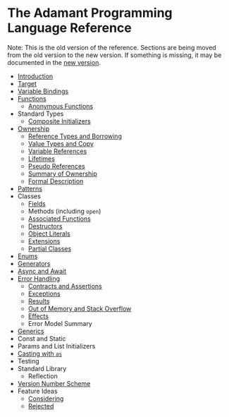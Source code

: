 # The Adamant Programming Language Reference

Note: This is the old version of the reference. Sections are being moved from the old version to the new version. If something is missing, it may be documented in the [new version](../src/book.md).

* [Introduction](introduction.md)
* [Target](target.md)
* [Variable Bindings](variable-bindings.md)
* [Functions](functions.md)
  * [Anonymous Functions](anonymous-functions.md)
* Standard Types
  * [Composite Initializers](composite-initializers.md)
* [Ownership](ownership.md)
  * [Reference Types and Borrowing](reference-types.md)
  * [Value Types and Copy](value-types.md)
  * [Variable References](variable-references.md)
  * [Lifetimes](lifetimes.md)
  * [Pseudo References](pseudo-references.md)
  * [Summary of Ownership](ownership-summary.md)
  * [Formal Description](borrow-checker.md)
* [Patterns](patterns.md)
* Classes
  * [Fields](fields.md)
  * Methods (including `open`)
  * [Associated Functions](associated-functions.md)
  * [Destructors](destructors.md)
  * [Object Literals](object-literals.md)
  * [Extensions](extensions.md)
  * [Partial Classes](partial-classes.md)
* [Enums](enums.md)
* [Generators](generators.md)
* [Async and Await](async.md)
* [Error Handling](error-handling.md)
  * [Contracts and Assertions](contracts-assertions.md)
  * [Exceptions](exceptions.md)
  * [Results](result.md)
  * [Out of Memory and Stack Overflow](out-of-memory.md)
  * [Effects](effects.md)
  * Error Model Summary
* [Generics](generics.md)
* Const and Static
* Params and List Initializers
* [Casting with `as`](casting.md)
* Testing
* Standard Library
  * Reflection
* [Version Number Scheme](version-numbers.md)
* Feature Ideas
  * [Considering](ideas-considering.md)
  * [Rejected](ideas-rejected.md)
